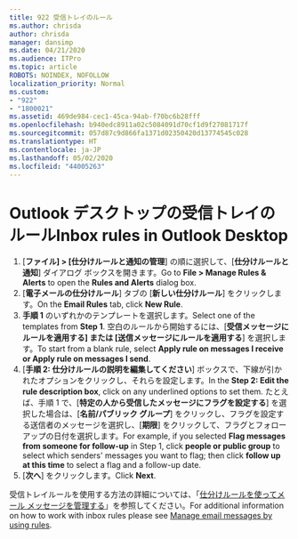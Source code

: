 ```yaml
---
title: 922 受信トレイのルール
ms.author: chrisda
author: chrisda
manager: dansimp
ms.date: 04/21/2020
ms.audience: ITPro
ms.topic: article
ROBOTS: NOINDEX, NOFOLLOW
localization_priority: Normal
ms.custom:
- "922"
- "1800021"
ms.assetid: 469de984-cec1-45ca-94ab-f70bc6b28fff
ms.openlocfilehash: b940edc8911a02c5084091d70cf1d9f27081717f
ms.sourcegitcommit: 057d87c9d866fa1371d02350420d13774545c028
ms.translationtype: HT
ms.contentlocale: ja-JP
ms.lasthandoff: 05/02/2020
ms.locfileid: "44005263"
---
```

# <a name="inbox-rules-in-outlook-desktop"></a><span data-ttu-id="a7a7d-102">Outlook デスクトップの受信トレイのルール</span><span class="sxs-lookup"><span data-stu-id="a7a7d-102">Inbox rules in Outlook Desktop</span></span>

1. <span data-ttu-id="a7a7d-103">[**ファイル] > [仕分けルールと通知の管理**] の順に選択して、[**仕分けルールと通知**] ダイアログ ボックスを開きます。</span><span class="sxs-lookup"><span data-stu-id="a7a7d-103">Go to **File > Manage Rules & Alerts** to open the **Rules and Alerts** dialog box.</span></span>
2. <span data-ttu-id="a7a7d-104">[**電子メールの仕分けルール**] タブの [**新しい仕分けルール**] をクリックします。</span><span class="sxs-lookup"><span data-stu-id="a7a7d-104">On the **Email Rules** tab, click **New Rule**.</span></span>
3. <span data-ttu-id="a7a7d-105">**手順 1** のいずれかのテンプレートを選択します。</span><span class="sxs-lookup"><span data-stu-id="a7a7d-105">Select one of the templates from **Step 1**.</span></span> <span data-ttu-id="a7a7d-106">空白のルールから開始するには、[**受信メッセージにルールを適用する] または [送信メッセージにルールを適用する**] を選択します。</span><span class="sxs-lookup"><span data-stu-id="a7a7d-106">To start from a blank rule, select **Apply rule on messages I receive or Apply rule on messages I send**.</span></span>
4. <span data-ttu-id="a7a7d-107">[**手順 2: 仕分けルールの説明を編集してください**] ボックスで、下線が引かれたオプションをクリックし、それらを設定します。</span><span class="sxs-lookup"><span data-stu-id="a7a7d-107">In the **Step 2: Edit the rule description box**, click on any underlined options to set them.</span></span> <span data-ttu-id="a7a7d-108">たとえば、手順 1 で、[**特定の人から受信したメッセージにフラグを設定する**] を選択した場合は、[**名前/パブリック グループ**] をクリックし、フラグを設定する送信者のメッセージを選択し、[**期限**] をクリックして、フラグとフォロー アップの日付を選択します。</span><span class="sxs-lookup"><span data-stu-id="a7a7d-108">For example, if you selected **Flag messages from someone for follow-up** in Step 1, click **people or public group** to select which senders' messages you want to flag; then click **follow up at this time** to select a flag and a follow-up date.</span></span>
5. <span data-ttu-id="a7a7d-109">[**次へ**] をクリックします。</span><span class="sxs-lookup"><span data-stu-id="a7a7d-109">Click **Next**.</span></span>

<span data-ttu-id="a7a7d-110">受信トレイルールを使用する方法の詳細については、「[仕分けルールを使ってメール メッセージを管理する](https://support.office.com/article/manage-email-messages-by-using-rules-c24f5dea-9465-4df4-ad17-a50704d66c59)」を参照してください。</span><span class="sxs-lookup"><span data-stu-id="a7a7d-110">For additional information on how to work with inbox rules please see [Manage email messages by using rules](https://support.office.com/article/manage-email-messages-by-using-rules-c24f5dea-9465-4df4-ad17-a50704d66c59).</span></span>
